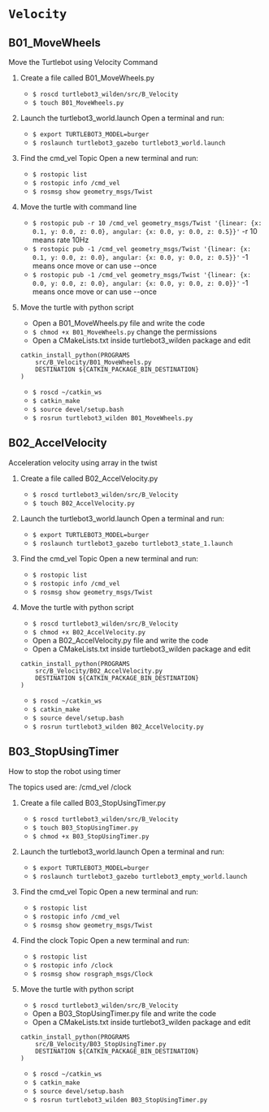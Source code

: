 # `Velocity`

## B01_MoveWheels

Move the Turtlebot using Velocity Command

1. Create a file called B01_MoveWheels.py

   - `$ roscd turtlebot3_wilden/src/B_Velocity`
   - `$ touch B01_MoveWheels.py`

2. Launch the turtlebot3_world.launch
   Open a terminal and run:

   - `$ export TURTLEBOT3_MODEL=burger`
   - `$ roslaunch turtlebot3_gazebo turtlebot3_world.launch`

3. Find the cmd_vel Topic
   Open a new terminal and run:

   - `$ rostopic list`
   - `$ rostopic info /cmd_vel`
   - `$ rosmsg show geometry_msgs/Twist`

4. Move the turtle with command line

   - `$ rostopic pub -r 10 /cmd_vel geometry_msgs/Twist '{linear: {x: 0.1, y: 0.0, z: 0.0}, angular: {x: 0.0, y: 0.0, z: 0.5}}'` -r 10 means rate 10Hz
   - `$ rostopic pub -1 /cmd_vel geometry_msgs/Twist '{linear: {x: 0.1, y: 0.0, z: 0.0}, angular: {x: 0.0, y: 0.0, z: 0.5}}'` -1 means once move or can use --once
   - `$ rostopic pub -1 /cmd_vel geometry_msgs/Twist '{linear: {x: 0.0, y: 0.0, z: 0.0}, angular: {x: 0.0, y: 0.0, z: 0.0}}'` -1 means once move or can use --once

5. Move the turtle with python script

   - Open a B01_MoveWheels.py file and write the code
   - `$ chmod +x B01_MoveWheels.py` change the permissions
   - Open a CMakeLists.txt inside turtlebot3_wilden package and edit

   ```
   catkin_install_python(PROGRAMS
       src/B_Velocity/B01_MoveWheels.py
       DESTINATION ${CATKIN_PACKAGE_BIN_DESTINATION}
   )
   ```

   - `$ roscd ~/catkin_ws`
   - `$ catkin_make`
   - `$ source devel/setup.bash`
   - `$ rosrun turtlebot3_wilden B01_MoveWheels.py`

## B02_AccelVelocity

Acceleration velocity using array in the twist

1. Create a file called B02_AccelVelocity.py

   - `$ roscd turtlebot3_wilden/src/B_Velocity`
   - `$ touch B02_AccelVelocity.py`

2. Launch the turtlebot3_world.launch
   Open a terminal and run:

   - `$ export TURTLEBOT3_MODEL=burger`
   - `$ roslaunch turtlebot3_gazebo turtlebot3_state_1.launch`

3. Find the cmd_vel Topic
   Open a new terminal and run:

   - `$ rostopic list`
   - `$ rostopic info /cmd_vel`
   - `$ rosmsg show geometry_msgs/Twist`

4. Move the turtle with python script

   - `$ roscd turtlebot3_wilden/src/B_Velocity`
   - `$ chmod +x B02_AccelVelocity.py`
   - Open a B02_AccelVelocity.py file and write the code
   - Open a CMakeLists.txt inside turtlebot3_wilden package and edit

   ```
   catkin_install_python(PROGRAMS
       src/B_Velocity/B02_AccelVelocity.py
       DESTINATION ${CATKIN_PACKAGE_BIN_DESTINATION}
   )
   ```

   - `$ roscd ~/catkin_ws`
   - `$ catkin_make`
   - `$ source devel/setup.bash`
   - `$ rosrun turtlebot3_wilden B02_AccelVelocity.py`

## B03_StopUsingTimer

How to stop the robot using timer

The topics used are:
/cmd_vel
/clock

1. Create a file called B03_StopUsingTimer.py

   - `$ roscd turtlebot3_wilden/src/B_Velocity`
   - `$ touch B03_StopUsingTimer.py`
   - `$ chmod +x B03_StopUsingTimer.py`

2. Launch the turtlebot3_world.launch
   Open a terminal and run:

   - `$ export TURTLEBOT3_MODEL=burger`
   - `$ roslaunch turtlebot3_gazebo turtlebot3_empty_world.launch`

3. Find the cmd_vel Topic
   Open a new terminal and run:

   - `$ rostopic list`
   - `$ rostopic info /cmd_vel`
   - `$ rosmsg show geometry_msgs/Twist`

4. Find the clock Topic
   Open a new terminal and run:

   - `$ rostopic list`
   - `$ rostopic info /clock`
   - `$ rosmsg show rosgraph_msgs/Clock`

5. Move the turtle with python script

   - `$ roscd turtlebot3_wilden/src/B_Velocity`
   - Open a B03_StopUsingTimer.py file and write the code
   - Open a CMakeLists.txt inside turtlebot3_wilden package and edit

   ```
   catkin_install_python(PROGRAMS
       src/B_Velocity/B03_StopUsingTimer.py
       DESTINATION ${CATKIN_PACKAGE_BIN_DESTINATION}
   )
   ```

   - `$ roscd ~/catkin_ws`
   - `$ catkin_make`
   - `$ source devel/setup.bash`
   - `$ rosrun turtlebot3_wilden B03_StopUsingTimer.py`
